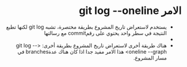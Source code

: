 # <div dir=rtl>الامر git log --oneline</dir>

<div dir=rtl>

* يستخدم لاستعراض تاريخ المشروع بطريقة مختصرة، تشبه git log لكنها تطبع النتيجة في سطر واحد يحتوي على رقمcommit مع رسالتها
*
* هناك طريقة أخرى لاستعراض تاريخ المشروع بطريقة أخرى: <git log --oneline --graph> هذا الامر مفيد جدا اذا كان هناك عدةbranches  في مسار المشروع.


</dir>

